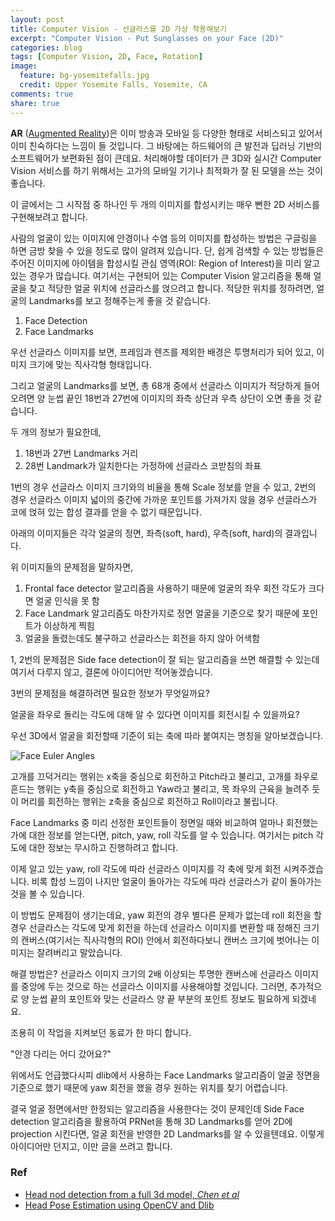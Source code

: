 ```yaml
---
layout: post
title: Computer Vision - 선글라스를 2D 가상 착용해보기
excerpt: "Computer Vision - Put Sunglasses on your Face (2D)"
categories: blog
tags: [Computer Vision, 2D, Face, Rotation]
image:
  feature: bg-yosemitefalls.jpg
  credit: Upper Yosemite Falls, Yosemite, CA
comments: true
share: true
---
```


__AR__ ([Augmented Reality](https://en.wikipedia.org/wiki/Augmented_reality))은 이미 방송과 모바일 등 다양한 형태로 서비스되고 있어서 이미 친숙하다는 느낌이 들 것입니다.
그 바탕에는 하드웨어의 큰 발전과 딥러닝 기반의 소프트웨어가 보편화된 점이 큰데요.
처리해야할 데이터가 큰 3D와 실시간 Computer Vision 서비스를 하기 위해서는 고가의 모바일 기기나 최적화가 잘 된 모델을 쓰는 것이 좋습니다.

이 글에서는 그 시작점 중 하나인 두 개의 이미지를 합성시키는 매우 뻔한 2D 서비스를 구현해보려고 합니다.

사람의 얼굴이 있는 이미지에 안경이나 수염 등의 이미지를 합성하는 방법은 구글링을 하면 금방 찾을 수 있을 정도로 많이 알려져 있습니다.
단, 쉽게 검색할 수 있는 방법들은 주어진 이미지에 아이템을 합성시킬 관심 영역(ROI: Region of Interest)을 미리 알고 있는 경우가 많습니다.
여기서는 구현되어 있는 Computer Vision 알고리즘을 통해 얼굴을 찾고 적당한 얼굴 위치에 선글라스를 얹으려고 합니다.
적당한 위치를 정하려면, 얼굴의 Landmarks를 보고 정해주는게 좋을 것 같습니다.

1. Face Detection
2. Face Landmarks

우선 선글라스 이미지를 보면, 프레임과 렌즈를 제외한 배경은 투명처리가 되어 있고, 이미지 크기에 맞는 직사각형 형태입니다.

그리고 얼굴의 Landmarks를 보면, 총 68개 중에서 선글라스 이미지가 적당하게 들어오려면 양 눈썹 끝인 18번과 27번에 이미지의 좌측 상단과 우측 상단이 오면 좋을 것 같습니다.

두 개의 정보가 필요한데,

1. 18번과 27번 Landmarks 거리
2. 28번 Landmark가 일치한다는 가정하에 선글라스 코받침의 좌표

1번의 경우 선글라스 이미지 크기와의 비율을 통해 Scale 정보를 얻을 수 있고, 2번의 경우 선글라스 이미지 넓이의 중간에 가까운 포인트를 가져가지 않을 경우 선글라스가 코에 얹혀 있는 합성 결과를 얻을 수 없기 때문입니다.

아래의 이미지들은 각각 얼굴의 정면, 좌측(soft, hard), 우측(soft, hard)의 결과입니다.

위 이미지들의 문제점을 말하자면,

1. Frontal face detector 알고리즘을 사용하기 때문에 얼굴의 좌우 회전 각도가 크다면 얼굴 인식을 못 함
2. Face Landmark 알고리즘도 마찬가지로 정면 얼굴을 기준으로 찾기 때문에 포인트가 이상하게 찍힘
3. 얼굴을 돌렸는데도 불구하고 선글라스는 회전을 하지 않아 어색함

1, 2번의 문제점은 Side face detection이 잘 되는 알고리즘을 쓰면 해결할 수 있는데 여기서 다루지 않고, 결론에 아이디어만 적어놓겠습니다.

3번의 문제점을 해결하려면 필요한 정보가 무엇일까요?

얼굴을 좌우로 돌리는 각도에 대해 알 수 있다면 이미지를 회전시킬 수 있을까요?

우선 3D에서 얼굴을 회전할때 기준이 되는 축에 따라 붙여지는 명칭을 알아보겠습니다.

![Face Euler Angles](https://www.researchgate.net/profile/Jean-Marc_Odobez/publication/304407697/figure/fig3/AS:391432675315714@1470336230163/Euler-angles-defined-in-the-head-coordinate-system.png)

고개를 끄덕거리는 행위는 x축을 중심으로 회전하고 Pitch라고 불리고,
고개를 좌우로 흔드는 행위는 y축을 중심으로 회전하고 Yaw라고 불리고,
목 좌우의 근육을 늘려주 둣이 머리를 회전하는 행위는 z축을 중심으로 회전하고 Roll이라고 불립니다.

Face Landmarks 중 미리 선정한 포인트들이 정면일 때와 비교하여 얼마나 회전했는가에 대한 정보를 얻는다면, pitch, yaw, roll 각도를 알 수 있습니다. 여기서는 pitch 각도에 대한 정보는 무시하고 진행하려고 합니다.

이제 알고 있는 yaw, roll 각도에 따라 선글라스 이미지를 각 축에 맞게 회전 시켜주겠습니다.
비록 합성 느낌이 나지만 얼굴이 돌아가는 각도에 따라 선글라스가 같이 돌아가는 것을 볼 수 있습니다.

이 방법도 문제점이 생기는데요, yaw 회전의 경우 별다른 문제가 없는데 roll 회전을 할 경우 선글라스는 각도에 맞게 회전을 하는데 선글라스 이미지를 변환할 때 정해진 크기의 캔버스(여기서는 직사각형의 ROI) 안에서 회전하다보니 캔버스 크기에 벗어나는 이미지는 잘려버리고 말았습니다.

해결 방법은? 선글라스 이미지 크기의 2배 이상되는 투명한 캔버스에 선글라스 이미지를 중앙에 두는 것으로 하는 선글라스 이미지를 사용해야할 것입니다. 그러면, 추가적으로 양 눈썹 끝의 포인트와 맞는 선글라스 양 끝 부분의 포인트 정보도 필요하게 되겠네요.

조용히 이 작업을 지켜보던 동료가 한 마디 합니다.

"안경 다리는 어디 갔어요?"

위에서도 언급했다시피 dlib에서 사용하는 Face Landmarks 알고리즘이 얼굴 정면을 기준으로 했기 때문에 yaw 회전을 했을 경우 원하는 위치를 찾기 어렵습니다.

결국 얼굴 정면에서만 한정되는 알고리즘을 사용한다는 것이 문제인데 Side Face detection 알고리즘을 활용하여 PRNet을 통해 3D Landmarks를 얻어 2D에 projection 시킨다면, 얼굴 회전을 반영한 2D Landmarks를 알 수 있을텐데요. 이렇게 아이디어만 던지고, 이만 글을 쓰려고 합니다.

### Ref

- [Head nod detection from a full 3d model, _Chen et al_](https://www.cv-foundation.org/openaccess/content_iccv_2015_workshops/w12/html/Chen_Head_Nod_Detection_ICCV_2015_paper.html)
- [Head Pose Estimation using OpenCV and Dlib](https://www.learnopencv.com/head-pose-estimation-using-opencv-and-dlib/)

